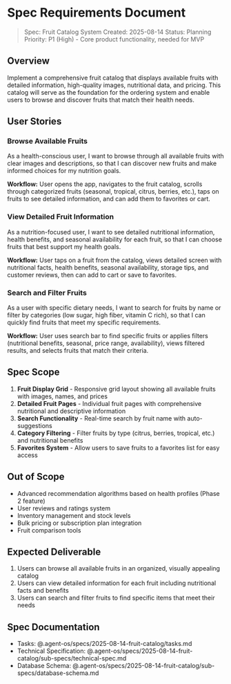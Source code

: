 # Spec Requirements Document

> Spec: Fruit Catalog System
> Created: 2025-08-14
> Status: Planning
> Priority: P1 (High) - Core product functionality, needed for MVP

## Overview

Implement a comprehensive fruit catalog that displays available fruits with detailed information, high-quality images, nutritional data, and pricing. This catalog will serve as the foundation for the ordering system and enable users to browse and discover fruits that match their health needs.

## User Stories

### Browse Available Fruits

As a health-conscious user, I want to browse through all available fruits with clear images and descriptions, so that I can discover new fruits and make informed choices for my nutrition goals.

**Workflow:** User opens the app, navigates to the fruit catalog, scrolls through categorized fruits (seasonal, tropical, citrus, berries, etc.), taps on fruits to see detailed information, and can add them to favorites or cart.

### View Detailed Fruit Information

As a nutrition-focused user, I want to see detailed nutritional information, health benefits, and seasonal availability for each fruit, so that I can choose fruits that best support my health goals.

**Workflow:** User taps on a fruit from the catalog, views detailed screen with nutritional facts, health benefits, seasonal availability, storage tips, and customer reviews, then can add to cart or save to favorites.

### Search and Filter Fruits

As a user with specific dietary needs, I want to search for fruits by name or filter by categories (low sugar, high fiber, vitamin C rich), so that I can quickly find fruits that meet my specific requirements.

**Workflow:** User uses search bar to find specific fruits or applies filters (nutritional benefits, seasonal, price range, availability), views filtered results, and selects fruits that match their criteria.

## Spec Scope

1. **Fruit Display Grid** - Responsive grid layout showing all available fruits with images, names, and prices
2. **Detailed Fruit Pages** - Individual fruit pages with comprehensive nutritional and descriptive information
3. **Search Functionality** - Real-time search by fruit name with auto-suggestions
4. **Category Filtering** - Filter fruits by type (citrus, berries, tropical, etc.) and nutritional benefits
5. **Favorites System** - Allow users to save fruits to a favorites list for easy access

## Out of Scope

- Advanced recommendation algorithms based on health profiles (Phase 2 feature)
- User reviews and ratings system
- Inventory management and stock levels
- Bulk pricing or subscription plan integration
- Fruit comparison tools

## Expected Deliverable

1. Users can browse all available fruits in an organized, visually appealing catalog
2. Users can view detailed information for each fruit including nutritional facts and benefits
3. Users can search and filter fruits to find specific items that meet their needs

## Spec Documentation

- Tasks: @.agent-os/specs/2025-08-14-fruit-catalog/tasks.md
- Technical Specification: @.agent-os/specs/2025-08-14-fruit-catalog/sub-specs/technical-spec.md
- Database Schema: @.agent-os/specs/2025-08-14-fruit-catalog/sub-specs/database-schema.md